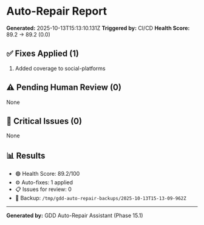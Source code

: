 # Auto-Repair Report

**Generated:** 2025-10-13T15:13:10.131Z
**Triggered by:** CI/CD
**Health Score:** 89.2 → 89.2 (0.0)

## ✅ Fixes Applied (1)

1. Added coverage to social-platforms

## ⚠️ Pending Human Review (0)

None

## 🔴 Critical Issues (0)

None

## 📊 Results

- 🟢 Health Score: 89.2/100
- ⚙️ Auto-fixes: 1 applied
- 📋 Issues for review: 0
- 💾 Backup: `/tmp/gdd-auto-repair-backups/2025-10-13T15-13-09-962Z`

---

**Generated by:** GDD Auto-Repair Assistant (Phase 15.1)
